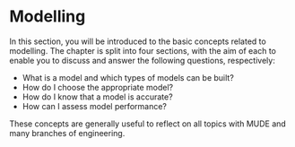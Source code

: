 # Modelling

In this section, you will be introduced to the basic concepts related to modelling. The chapter is split into four sections, with the aim of each to enable you to discuss and answer the following questions, respectively:
- What is a model and which types of models can be built?
- How do I choose the appropriate model?
- How do I know that a model is accurate?
- How can I assess model performance?

These concepts are generally useful to reflect on all topics with MUDE and many branches of engineering.